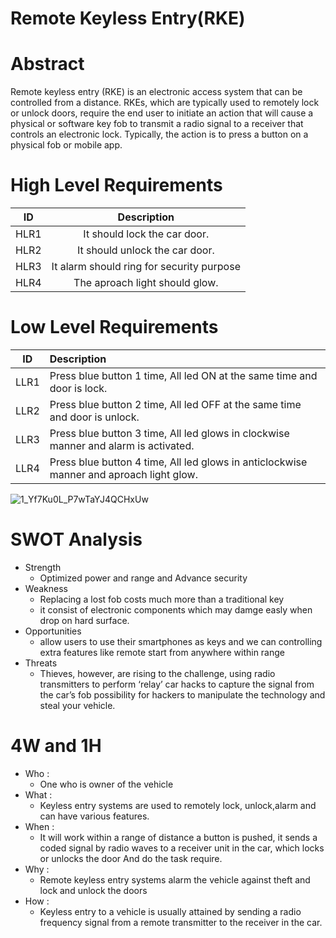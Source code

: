 # Remote Keyless Entry(RKE)
# Abstract
Remote keyless entry (RKE) is an electronic access system that can be controlled from a distance. RKEs, which are typically used to remotely lock or unlock doors, require the end user to initiate an action that will cause a physical or software key fob to transmit a radio signal to a receiver that controls an electronic lock. Typically, the action is to press a button on a physical fob or mobile app.


# High Level Requirements
|ID  | Description                                            |	
|:--:|:------------------------------------------------------:|
|HLR1| It should lock the car door.
|HLR2| It should unlock the car door.	
|HLR3| It alarm should ring for security purpose 	
|HLR4| The aproach light should glow.

                            
# Low Level Requirements
| ID |    Description                                                                                                                   
|:--:|:----------------------------------------------------------------------------------------------------------------------------------
|LLR1|Press blue button 1 time, All led ON at the same time and door is lock.
|LLR2|Press blue button 2 time, All led OFF at the same time and door is unlock.
|LLR3|Press blue button 3 time, All led  glows in clockwise manner  and alarm is activated.
|LLR4|Press blue button 4 time, All led glows in anticlockwise manner and aproach light glow.                                                                  
 

![1_Yf7Ku0L_P7wTaYJ4QCHxUw](https://user-images.githubusercontent.com/98872208/157809021-00eca78f-48f9-41b6-b145-8d0152f5bd8f.png)

# SWOT Analysis
   * Strength 
     * Optimized power and range and Advance security
   * Weakness
	   * Replacing a lost fob costs much more than a traditional key
	   * it consist of electronic components which may damge easly when drop on hard surface.
   * Opportunities
	   * allow users to use their smartphones as keys and we can controlling extra features like remote start from anywhere within range
   * Threats
	   * Thieves, however, are rising to the challenge, using radio transmitters to perform ‘relay’ car hacks to capture the signal from the car’s fob 
       possibility for hackers to manipulate the technology and steal your vehicle.
# 4W and 1H
  * Who : 
      *  One who is owner of the vehicle
  * What :
      *  Keyless entry systems are used to remotely lock, unlock,alarm and can have various features.
  * When :
      *  It will work within a range of distance a button is pushed, it sends a coded signal by radio waves to a receiver unit in the car, which locks or unlocks the door And            do the task require.
  * Why :
      *   Remote keyless entry systems alarm the vehicle against theft and lock and unlock the doors
  * How :
      *   Keyless entry to a vehicle is usually attained by sending a radio frequency signal from a remote transmitter to the receiver in the car.
